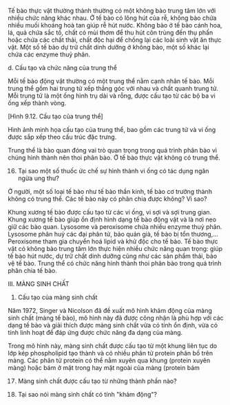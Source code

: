 Tế bào thực vật thường thành thường có một không bào trung tâm lớn với nhiều chức năng khác nhau. Ở tế bào có lông hút của rễ, không bào chứa nhiều muối khoáng hoà tan giúp rễ hút nước. Không bào ở tế bào cánh hoa, lá, quả chứa sắc tố, chất có mùi thơm để thu hút côn trùng đến thụ phấn hoặc chứa các chất thải, chất độc hại để chống lại các loài sinh vật ăn thực vật. Một số tế bào dự trữ chất dinh dưỡng ở không bào, một số khác lại chứa các enzyme thuỷ phân.

d. Cấu tạo và chức năng của trung thể

Mỗi tế bào động vật thường có một trung thể nằm cạnh nhân tế bào. Mỗi trung thể gồm hai trung tử xếp thẳng góc với nhau và chất quanh trung tử. Mỗi trung tử là một ống hình trụ dài và rỗng, được cấu tạo từ các bộ ba vi ống xếp thành vòng.

[Hình 9.12. Cấu tạo của trung thể]

Hình ảnh minh họa cấu tạo của trung thể, bao gồm các trung tử và vi ống được sắp xếp theo cấu trúc đặc trưng.

Trung thể là bào quan đóng vai trò quan trọng trong quá trình phân bào vì chúng hình thành nên thoi phân bào. Ở tế bào thực vật không có trung thể.

16. Tại sao một số thuốc ức chế sự hình thành vi ống có tác dụng ngăn ngừa ung thư?

Ở người, một số loại tế bào như tế bào thần kinh, tế bào cơ trưởng thành không có trung thể. Các tế bào này có phân chia được không? Vì sao?

Khung xương tế bào được cấu tạo từ các vi ống, vi sợi và sợi trung gian. Khung xương tế bào giúp ổn định hình dạng tế bào động vật và là nơi neo giữ các bào quan.
Lysosome và peroxisome chứa nhiều enzyme thuỷ phân. Lysosome phân huỷ các đại phân tử, bảo quản già, tế bào bị tổn thương,... Peroxisome tham gia chuyển hoá lipid và khử độc cho tế bào.
Tế bào thực vật có không bào trung tâm lớn thực hiện nhiều chức năng quan trọng: giúp tế bào hút nước, dự trữ chất dinh dưỡng cũng như các sản phẩm thải, bảo vệ tế bào.
Trung thể có chức năng hình thành thoi phân bào trong quá trình phân chia tế bào.

III. MÀNG SINH CHẤT

1. Cấu tạo của màng sinh chất

Năm 1972, Singer và Nicolson đã đề xuất mô hình khảm động của màng sinh chất (màng tế bào), mô hình này đã được công nhận là phù hợp với các dạng tế bào và giải thích được màng sinh chất vừa có tính ổn định, vừa có tính linh hoạt để đáp ứng được chức năng đa dạng của màng.

Trong mô hình này, màng sinh chất được cấu tạo từ một khung liên tục do lớp kép phospholipid tạo thành và có nhiều phân tử protein phân bố trên màng. Các phân tử protein có thể nằm xuyên qua khung (protein xuyên màng) hoặc bám ở mặt trong hay mặt ngoài của màng (protein bám

17. Màng sinh chất được cấu tạo từ những thành phần nào?

18. Tại sao nói màng sinh chất có tính "khảm động"?